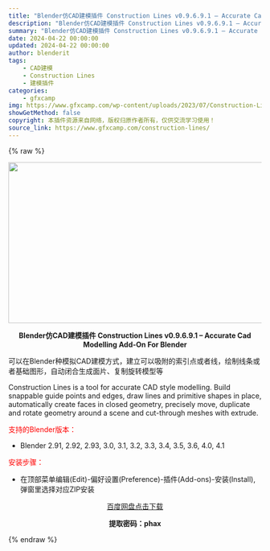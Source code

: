 ```yaml
---
title: "Blender仿CAD建模插件 Construction Lines v0.9.6.9.1 – Accurate Cad Modelling Add-On For Blender"
description: "Blender仿CAD建模插件 Construction Lines v0.9.6.9.1 – Accurate Cad Modelling Add-On For Blender 可以在B..."
summary: "Blender仿CAD建模插件 Construction Lines v0.9.6.9.1 – Accurate Cad Modelling Add-On For Blender 可以在B..."
date: 2024-04-22 00:00:00
updated: 2024-04-22 00:00:00
author: blenderit
tags: 
    - CAD建模
    - Construction Lines
    - 建模插件
categories:
    - gfxcamp
img: https://www.gfxcamp.com/wp-content/uploads/2023/07/Construction-Lines.jpg
showGetMethod: false
copyright: 本插件资源来自网络，版权归原作者所有，仅供交流学习使用！
source_link: https://www.gfxcamp.com/construction-lines/
---
```


{% raw %}
<div><p><img decoding="async" class="aligncenter size-full wp-image-113608" src="https://www.gfxcamp.com/wp-content/uploads/2023/07/Construction-Lines.jpg" data-src="https://www.gfxcamp.com/wp-content/uploads/2023/07/Construction-Lines.jpg" alt="" width="640" height="320" data-srcset="https://www.gfxcamp.com/wp-content/uploads/2023/07/Construction-Lines.jpg 640w, https://www.gfxcamp.com/wp-content/uploads/2023/07/Construction-Lines-150x75.jpg 150w" data-sizes="(max-width: 640px) 100vw, 640px"></p><p style="text-align: center;"><strong>Blender仿CAD建模插件 Construction Lines v0.9.6.9.1 – Accurate Cad Modelling Add-On For Blender</strong></p><p>可以在Blender种模拟CAD建模方式，建立可以吸附的索引点或者线，绘制线条或者基础图形，自动闭合生成面片、复制旋转模型等</p><p>Construction Lines is a tool for accurate CAD style modelling. Build snappable guide points and edges, draw lines and primitive shapes in place, automatically create faces in closed geometry, precisely move, duplicate and rotate geometry around a scene and cut-through meshes with extrude.</p><p style="text-align: left;"><span style="color: #ff0000;">支持的Blender版本：</span></p><ul>
<li style="text-align: left;">Blender 2.91, 2.92, 2.93, 3.0, 3.1, 3.2, 3.3, 3.4, 3.5, 3.6, 4.0, 4.1</li>
</ul><p style="text-align: left;"><span style="color: #ff0000;">安装步骤：</span></p><ul>
<li>在顶部菜单编辑(Edit)-偏好设置(Preference)-插件(Add-ons)-安装(Install),弹窗里选择对应ZIP安装</li>
</ul><p style="text-align: center;"><a class="maxbutton-3 maxbutton maxbutton-baidu" target="_blank" rel="noopener" href="https://pan.baidu.com/s/1XS9HsVoWziRYdhoXpmyorg?pwd=phax"><span class="mb-text">百度网盘点击下载</span></a></p><p style="text-align: center;"><strong>提取密码：phax</strong></p></div>
<div style="display: none">gfxcamp</div>
{% endraw %}